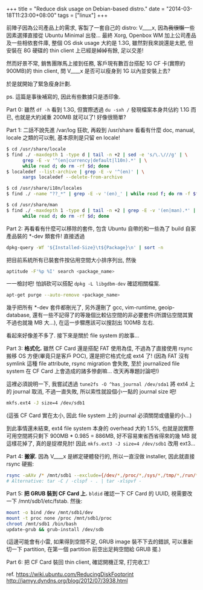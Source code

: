 +++
title = "Reduce disk usage on Debian-based distro."
date = "2014-03-18T11:23:00+08:00"
tags = ["linux"]
+++

前陣子因為公司產品上的需求, 客製了一套自己的 distro: V____x, 因為<del>我很懶</del>一些因素選擇直接從 Ubuntu Minimal 出發... 最終 Xorg, Openbox WM 加上公司產品及一些相依套件庫, 整個 OS disk usage 大約是 1.3G, 雖然對我來說還是太肥, 但安裝在 8G 硬碟的 thin client 上已經是綽綽有餘, 足以交差!

然而好景不常, 銷售團隊馬上接到任務, 客戶現有數百台搭配 1G CF 卡(實際約 900MB)的 thin client, 問 V____x 是否可以瘦身到 1G 以內並安裝上去?

於是就開始了緊急瘦身計劃.

ps. 這篇是事後補寫的, 因此有些數據只是憑印象.

Part 0:
雖然 `df -h` 看到 1.3G, 但實際透過 `du -sxh /` 發現檔案本身共佔約 1.1G 而已, 也就是大約減重 200MB 就可以了! 好像很簡單?

Part 1:
二話不說先進 /var/log 狂砍, 再殺到 /usr/share 看看有什麼 doc, manual, locale 之類的可以刪, 基本原則是只留 en locale!
```bash
$ cd /usr/share/locale
$ find ./ -maxdepth 1 -type d | tail -n +2 | sed -e 's/\.\///g' | \
      grep -E -v '^(en|currency|default|l10n).*' | \
      while read d; do rm -rf $d; done
$ localedef --list-archive | grep -E -v '^(en)' | \
      xargs localedef --delete-from-archive

$ cd /usr/share/i18n/locales
$ find ./ -name "??_*" | grep -E -v '(en)_' | while read f; do rm -f $f; 

$ cd /usr/share/man
$ find ./ -maxdepth 1 -type d | tail -n +2 | grep -E -v '(en|man).*' | \
      while read d; do rm -rf $d; done
```

Part 2:
再看看有什麼可以移除的套件, 包含 Ubuntu 自帶的和一些為了 build 自家產品裝的 *-dev 類套件! 直接透過
```bash
dpkg-query -Wf '${Installed-Size}\t${Package}\n' | sort -n
```
把目前系統所有已裝套件按佔用空間大小排序列出, 然後
```bash
aptitude -F'%p %I' search <package_name>
```
一一檢討吧! 怕誤砍可以搭配 `dpkg -L libgdbm-dev` 確認相關檔案.
```bash
apt-get purge --auto-remove <package_name>
```
幾乎把所有 *-dev 套件都刪光了, 另外還刪了 gcc, vim-runtime, geoip-database, 還有一些不記得了的等幾個比較佔空間的非必要套件(所謂佔空間其實不過也就幾 MB 大...), 在這一步驟應該可以搜刮出 100MB 左右.

看起來好像差不多了. 接下來是關於 file system 的故事...

Part 3:
**格式化.** 雖然 CF Card 還是搭配 FAT 使用為佳, 不過為了直接使用 rsync 搬移 OS 方便(畢竟只是客戶 POC), 還是把它格式化成 ext4 了! (因為 FAT 沒有 symlink 這種 file attribute, rsync migration 會失敗, 至於 journalized file system 在 CF Card 上會造成的諸多慘劇嘛... 改天再專題討論吧!)

這裡必須說明一下, 我嘗試透過 `tune2fs -O ^has_journal /dev/sda1` 將 ext4 上的 journal 取消, 不過一直失敗, 所以索性就設個小一點的 journal size 吧!
```bash
mkfs.ext4 -J size=4 /dev/sdb1
```
(這張 CF Card 實在太小, 因此 file system 上的 journal 必須關閉或儘量的小...)

到此事情還未結束, ext4 file system 本身的 overhead 大約 1.5%, 也就是說實際可用空間將只剩下 900MB * 0.985 = 886MB, 好不容易東省西省得來的幾 MB 就這樣花掉了, 真的是捉襟見肘! 因此 `mkfs.ext3 -J size=4 /dev/sdb1` 改用 ext3...

Part 4:
**搬家.** 因為 V____x 是綁定硬體發行的, 所以一直沒做 installer, 因此就直接 rsync 硬搬:
```bash
rsync -aAXv /* /mnt/sdb1 --exclude={/dev/*,/proc/*,/sys/*,/tmp/*,/run/*,/mnt/*,/media/*,/lost+found}
# Alternative: tar -C / -clspf - . | tar -xlspvf -
```

Part 5:
**把 GRUB 裝到 CF Card 上.** `bldid` 確認一下 CF Card 的 UUID, 視需要改一下 /mnt/sdb1/etc/fstab. 然後:
```bash
mount -o bind /dev /mnt/sdb1/dev
mount -t proc none /proc /mnt/sdb1/proc
chroot /mnt/sdb1 /bin/bash
update-grub && grub-install /dev/sdb
```
(這邊可能會有小雷, 如果得到空間不足, GRUB image 裝不下去的錯誤, 可以重新切一下 partition, 在第一個 partition 前空出足夠空間給 GRUB 擺.)

Part 6:
把 CF Card 裝回 thin client, 確認開機正常, 打完收工!

ref.
https://wiki.ubuntu.com/ReducingDiskFootprint
http://jamyy.dyndns.org/blog/2012/07/3938.html
